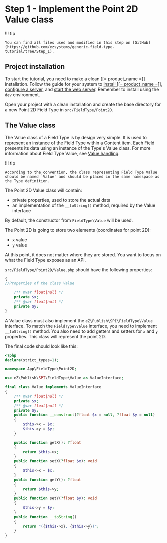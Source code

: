 # Step 1 - Implement the Point 2D Value class

!!! tip

    You can find all files used and modified in this step on [GitHub](https://github.com/ezsystems/generic-field-type-tutorial/tree/Step_1).

## Project installation

To start the tutorial, you need to make a clean [[= product_name =]] installation.
Follow the guide for your system to [install [[= product_name =]]](../../getting_started/install_ez_platform.md),
[configure a server](../../getting_started/requirements.md),
and [start the web server](../../getting_started/install_ez_platform.md#use-phps-built-in-server).
Remember to install using the `dev` environment.

Open your project with a clean installation and create the base directory for a new Point 2D Field Type in `src/FieldType/Point2D`.

## The Value class

The Value class of a Field Type is by design very simple.
It is used to represent an instance of the Field Type within a Content item.
Each Field presents its data using an instance of the Type's Value class.
For more information about Field Type Value, see [Value handling](../../api/field_type_type_and_value.md#value-handling).

!!! tip

    According to the convention, the class representing Field Type Value should be named `Value` and should be placed in the same namespace as the Type definition.

The Point 2D Value class will contain:

- private properties, used to store the actual data
- an implementation of the `__toString()` method, required by the Value interface

By default, the constructor from `FieldType\Value` will be used.

The Point 2D is going to store two elements (coordinates for point 2D):

- `x` value
- `y` value

At this point, it does not matter where they are stored. You want to focus on what the Field Type exposes as an API.

`src/FieldType/Point2D/Value.php` should have the following properties:

```php
{
//Properties of the class Value

    /** @var float|null */
    private $x;
    /** @var float|null */
    private $y;
}
```

A Value class must also implement the `eZ\Publish\SPI\FieldType\Value` interface.
To match the `FieldType\Value` interface, you need to implement `__toString()` method.
You also need to add getters and setters for `x` and `y` properties.
This class will represent the point 2D.

The final code should look like this:

```php
<?php
declare(strict_types=1);

namespace App\FieldType\Point2D;

use eZ\Publish\SPI\FieldType\Value as ValueInterface;

final class Value implements ValueInterface
{
    /** @var float|null */
    private $x;
    /** @var float|null */
    private $y;
    public function __construct(?float $x = null, ?float $y = null)
    {
        $this->x = $x;
        $this->y = $y;
    }

    public function getX(): ?float
    {
        return $this->x;
    }
    public function setX(?float $x): void
    {
        $this->x = $x;
    }
    public function getY(): ?float
    {
        return $this->y;
    }
    public function setY(?float $y): void
    {
        $this->y = $y;
    }
    public function __toString()
    {
        return "({$this->x}, {$this->y})";
    }
}
```
